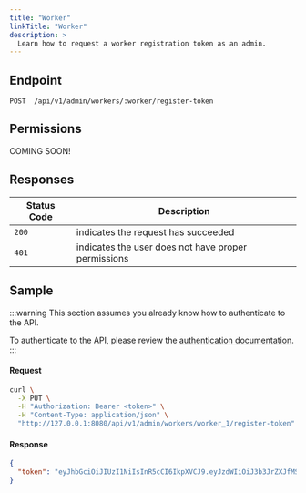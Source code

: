 ```yaml
---
title: "Worker"
linkTitle: "Worker"
description: >
  Learn how to request a worker registration token as an admin.
---
```


## Endpoint

```
POST  /api/v1/admin/workers/:worker/register-token
```

## Permissions

COMING SOON!

## Responses

| Status Code | Description                                         |
| ----------- | --------------------------------------------------- |
| `200`       | indicates the request has succeeded                 |
| `401`       | indicates the user does not have proper permissions |

## Sample

:::warning
This section assumes you already know how to authenticate to the API.

To authenticate to the API, please review the [authentication documentation](/docs/reference/api/authentication/).
:::

#### Request

```sh
curl \
  -X PUT \
  -H "Authorization: Bearer <token>" \
  -H "Content-Type: application/json" \
  "http://127.0.0.1:8080/api/v1/admin/workers/worker_1/register-token"
```

#### Response

```json
{
  "token": "eyJhbGciOiJIUzI1NiIsInR5cCI6IkpXVCJ9.eyJzdWIiOiJ3b3JrZXJfMSIsImlhdCI6MTUxNjIzOTAyMiwiZWF0IjoxNTE2MjQ1MDIyLCJ0b2tlbl90eXBlIjoiV29ya2VyUmVnaXN0ZXIifQ.U2zNa3E8Wwd6ndoVMrwEZ1TWlmMVTZP8-UaShZA1Qpw" 
}
```